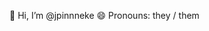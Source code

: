 👋 Hi, I’m @jpinnneke
😄 Pronouns: they / them

<!---
jpinnneke/jpinnneke is a ✨ special ✨ repository because its `README.md` (this file) appears on your GitHub profile.
You can click the Preview link to take a look at your changes.
--->
